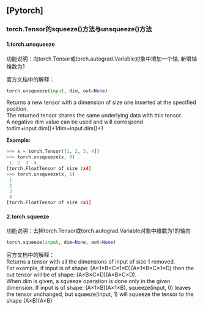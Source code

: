 ## \[Pytorch\]

### torch.Tensor的squeeze\(\)方法与unsqueeze\(\)方法

#### 1.**torch.unsqueeze**

功能说明：向torch.Tensor或torch.autograd.Variable对象中增加一个轴, 新增轴维数为1

官方文档中的解释：

```python
torch.unsqueeze(input, dim, out=None)
```

Returns a new tensor with a dimension of size one inserted at the specified position.  
The returned tensor shares the same underlying data with this tensor.  
A negative dim value can be used and will correspond todim+input.dim\(\)+1dim+input.dim\(\)+1

**Example:**

```python
>>> x = torch.Tensor([1, 2, 3, 4])
>>> torch.unsqueeze(x, 0)
 1  2  3  4
[torch.FloatTensor of size 1x4]
>>> torch.unsqueeze(x, 1)
 1
 2
 3
 4
[torch.FloatTensor of size 4x1]
```

#### 2.**torch.squeeze**

功能说明：去掉torch.Tensor或torch.autograd.Variable对象中维数为1的轴向

```python
torch.squeeze(input, dim=None, out=None)
```

官方文档中的解释：  
Returns a tensor with all the dimensions of input of size 1 removed.  
For example, if input is of shape: \(A×1×B×C×1×D\)\(A×1×B×C×1×D\) then the out tensor will be of shape: \(A×B×C×D\)\(A×B×C×D\).  
When dim is given, a squeeze operation is done only in the given dimension. If input is of shape: \(A×1×B\)\(A×1×B\), squeeze\(input, 0\) leaves the tensor unchanged, but squeeze\(input, 1\) will squeeze the tensor to the shape \(A×B\)\(A×B\)

